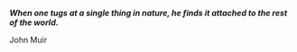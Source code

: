 _**When one tugs at a single thing in nature, he finds it attached to the rest of the world.**_

John Muir